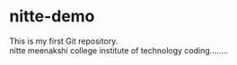 # nitte-demo
This is my first Git repository.
<br>
nitte meenakshi college institute of technology
coding........